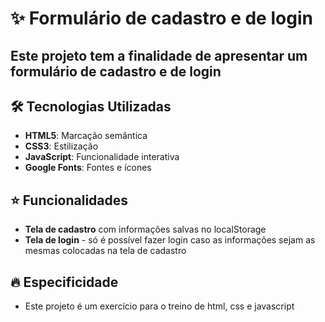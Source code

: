 # ✨ Formulário de cadastro e de login

## Este projeto tem a finalidade de apresentar um formulário de cadastro e de login

## 🛠️ Tecnologias Utilizadas

- **HTML5**: Marcação semântica
- **CSS3**: Estilização
- **JavaScript**: Funcionalidade interativa
- **Google Fonts**: Fontes e ícones

## ⭐ Funcionalidades
- **Tela de cadastro** com informações salvas no localStorage
- **Tela de login** - só é possível fazer login caso as informações sejam as mesmas colocadas na tela de cadastro
 


## 🔥 Especificidade 
- Este projeto é um exercício para o treino de html, css e javascript
